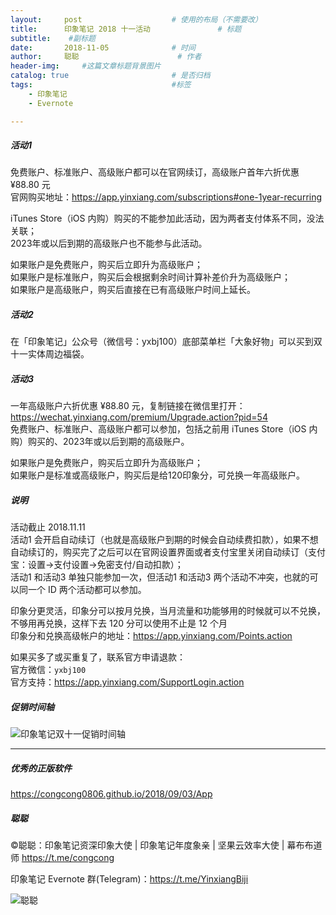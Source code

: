 ```yaml
---
layout:     post                    # 使用的布局（不需要改）
title:      印象笔记 2018 十一活动               # 标题 
subtitle:    #副标题
date:       2018-11-05              # 时间
author:     聪聪                      # 作者
header-img:     #这篇文章标题背景图片
catalog: true                       # 是否归档
tags:                               #标签
    - 印象笔记
    - Evernote

---
```


##### 活动1

免费账户、标准账户、高级账户都可以在官网续订，高级账户首年六折优惠 ¥88.80 元<br>
官网购买地址：<https://app.yinxiang.com/subscriptions#one-1year-recurring><br>

iTunes Store（iOS 内购）购买的不能参加此活动，因为两者支付体系不同，没法关联；<br>
2023年或以后到期的高级账户也不能参与此活动。<br>

如果账户是免费账户，购买后立即升为高级账户；<br>
如果账户是标准账户，购买后会根据剩余时间计算补差价升为高级账户；<br>
如果账户是高级账户，购买后直接在已有高级账户时间上延长。

##### 活动2

在「印象笔记」公众号（微信号：yxbj100）底部菜单栏「大象好物」可以买到双十一实体周边福袋。

##### 活动3

一年高级账户六折优惠 ¥88.80 元，复制链接在微信里打开：<https://wechat.yinxiang.com/premium/Upgrade.action?pid=54><br>
免费账户、标准账户、高级账户都可以参加，包括之前用 iTunes Store（iOS 内购）购买的、2023年或以后到期的高级账户。<br>

如果账户是免费账户，购买后立即升为高级账户；<br>
如果账户是标准或高级账户，购买后是给120印象分，可兑换一年高级账户。

##### 说明

活动截止 2018.11.11<br>
活动1 会开启自动续订（也就是高级账户到期的时候会自动续费扣款），如果不想自动续订的，购买完了之后可以在官网设置界面或者支付宝里关闭自动续订（支付宝：设置->支付设置->免密支付/自动扣款）；<br>
活动1 和活动3 单独只能参加一次，但活动1 和活动3 两个活动不冲突，也就的可以同一个 ID 两个活动都可以参加。 <br>

印象分更灵活，印象分可以按月兑换，当月流量和功能够用的时候就可以不兑换，不够用再兑换，这样下去 120 分可以使用不止是 12 个月<br>
印象分和兑换高级帐户的地址：<https://app.yinxiang.com/Points.action>

如果买多了或买重复了，联系官方申请退款：<br>
官方微信：`yxbj100`<br>
官方支持：<https://app.yinxiang.com/SupportLogin.action>

##### 促销时间轴

![印象笔记双十一促销时间轴](https://i.v2ex.co/13Qz5y68.jpeg)

---

##### 优秀的正版软件
<https://congcong0806.github.io/2018/09/03/App>

##### 聪聪
&copy;聪聪：印象笔记资深印象大使 | 印象笔记年度象亲 | 坚果云效率大使 | 幕布布道师 <https://t.me/congcong>

印象笔记 Evernote 群(Telegram)：<https://t.me/YinxiangBiji>

![聪聪](https://i.v2ex.co/3wc207g5.png)